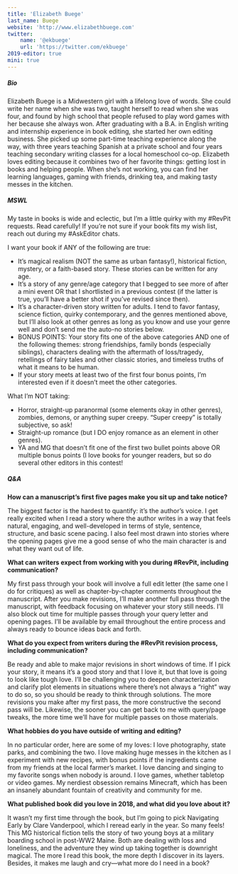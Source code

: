 ```yaml
---
title: 'Elizabeth Buege'
last_name: Buege
website: 'http://www.elizabethbuege.com'
twitter:
    name: '@ekbuege'
    url: 'https://twitter.com/ekbuege'
2019-editor: true
mini: true
---
```


##### Bio

Elizabeth Buege is a Midwestern girl with a lifelong love of words. She could write her name when she was two, taught herself to read when she was four, and found by high school that people refused to play word games with her because she always won. After graduating with a B.A. in English writing and internship experience in book editing, she started her own editing business. She picked up some part-time teaching experience along the way, with three years teaching Spanish at a private school and four years teaching secondary writing classes for a local homeschool co-op. Elizabeth loves editing because it combines two of her favorite things: getting lost in books and helping people. When she’s not working, you can find her learning languages, gaming with friends, drinking tea, and making tasty messes in the kitchen.

##### MSWL

My taste in books is wide and eclectic, but I’m a little quirky with my #RevPit requests. Read carefully! If you’re not sure if your book fits my wish list, reach out during my #AskEditor chats.

I want your book if ANY of the following are true:
 * It’s magical realism (NOT the same as urban fantasy!), historical fiction, mystery, or a faith-based story. These stories can be written for any age.
 * It’s a story of any genre/age category that I begged to see more of after a mini event OR that I shortlisted in a previous contest (if the latter is true, you’ll have a better shot if you’ve revised since then).
 * It’s a character-driven story written for adults. I tend to favor fantasy, science fiction, quirky contemporary, and the genres mentioned above, but I’ll also look at other genres as long as you know and use your genre well and don’t send me the auto-no stories below.
 * BONUS POINTS: Your story fits one of the above categories AND one of the following themes: strong friendships, family bonds (especially siblings), characters dealing with the aftermath of loss/tragedy, retellings of fairy tales and other classic stories, and timeless truths of what it means to be human.
 * If your story meets at least two of the first four bonus points, I’m interested even if it doesn’t meet the other categories.

What I’m NOT taking:
 * Horror, straight-up paranormal (some elements okay in other genres), zombies, demons, or anything super creepy. “Super creepy” is totally subjective, so ask!
 * Straight-up romance (but I DO enjoy romance as an element in other genres).
 * YA and MG that doesn’t fit one of the first two bullet points above OR multiple bonus points (I love books for younger readers, but so do several other editors in this contest!

##### Q&A

**How can a manuscript’s first five pages make you sit up and take notice?**

The biggest factor is the hardest to quantify: it’s the author’s voice. I get really excited when I read a story where the author writes in a way that feels natural, engaging, and well-developed in terms of style, sentence, structure, and basic scene pacing. I also feel most drawn into stories where the opening pages give me a good sense of who the main character is and what they want out of life. 

**What can writers expect from working with you during #RevPit, including communication?**

My first pass through your book will involve a full edit letter (the same one I do for critiques) as well as chapter-by-chapter comments throughout the manuscript. After you make revisions, I’ll make another full pass through the manuscript, with feedback focusing on whatever your story still needs. I’ll also block out time for multiple passes through your query letter and opening pages. I’ll be available by email throughout the entire process and always ready to bounce ideas back and forth.

**What do you expect from writers during the #RevPit revision process, including communication?**

Be ready and able to make major revisions in short windows of time. If I pick your story, it means it’s a good story and that I love it, but that love is going to look like tough love. I’ll be challenging you to deepen characterization and clarify plot elements in situations where there’s not always a “right” way to do so, so you should be ready to think through solutions. The more revisions you make after my first pass, the more constructive the second pass will be. Likewise, the sooner you can get back to me with query/page tweaks, the more time we’ll have for multiple passes on those materials. 

**What hobbies do you have outside of writing and editing?**

In no particular order, here are some of my loves: I love photography, state parks, and combining the two. I love making huge messes in the kitchen as I experiment with new recipes, with bonus points if the ingredients came from my friends at the local farmer’s market. I love dancing and singing to my favorite songs when nobody is around. I love games, whether tabletop or video games. My nerdiest obsession remains Minecraft, which has been an insanely abundant fountain of creativity and community for me.

**What published book did you love in 2018, and what did you love about it?**

It wasn’t my first time through the book, but I’m going to pick Navigating Early by Clare Vanderpool, which I reread early in the year. So many feels! This MG historical fiction tells the story of two young boys at a military boarding school in post-WW2 Maine. Both are dealing with loss and loneliness, and the adventure they wind up taking together is downright magical. The more I read this book, the more depth I discover in its layers. Besides, it makes me laugh and cry—what more do I need in a book? 
